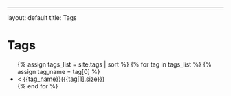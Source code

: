 ---
layout: default
title: Tags

# Tags

<ul>
    {% assign tags_list = site.tags | sort %}
    {% for tag in tags_list %}
        {% assign tag_name = tag[0] %}
        <li><<a href = "{{'/tags' | append: tag_name | relative_url}}"> {{tag_name}}({{tag[1].size}})</a></li>
    {% end for %}
</ul>